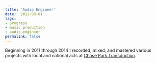 ```yaml
---
title: 'Audio Engineer'
date:  2011-08-01
tags:
- progress
- music production
- audio engineer
permalink: false
---
```

Beginning in 2011 through 2014 I recorded, mixed, and mastered various projects with local and national acts at [Chase Park Transduction](https://chaseparktransduction.com).